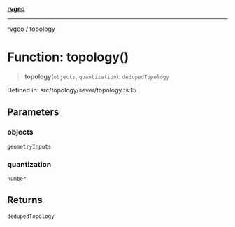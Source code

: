 [**rvgeo**](../README.md)

***

[rvgeo](../globals.md) / topology

# Function: topology()

> **topology**(`objects`, `quantization`): `dedupedTopology`

Defined in: src/topology/sever/topology.ts:15

## Parameters

### objects

`geometryInputs`

### quantization

`number`

## Returns

`dedupedTopology`
